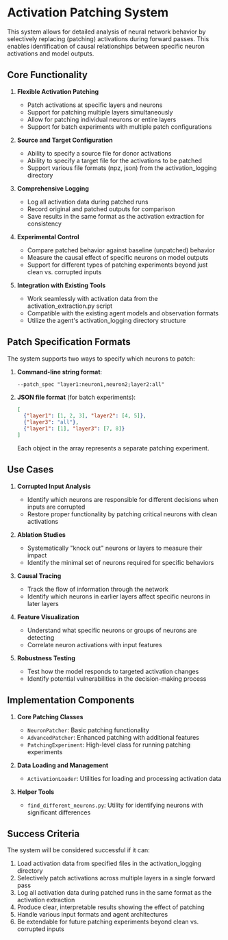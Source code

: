 # Activation Patching System

This system allows for detailed analysis of neural network behavior by selectively replacing (patching) activations during forward passes. This enables identification of causal relationships between specific neuron activations and model outputs.

## Core Functionality

1. **Flexible Activation Patching**
   - Patch activations at specific layers and neurons
   - Support for patching multiple layers simultaneously
   - Allow for patching individual neurons or entire layers
   - Support for batch experiments with multiple patch configurations

2. **Source and Target Configuration**
   - Ability to specify a source file for donor activations
   - Ability to specify a target file for the activations to be patched
   - Support various file formats (npz, json) from the activation_logging directory

3. **Comprehensive Logging**
   - Log all activation data during patched runs
   - Record original and patched outputs for comparison
   - Save results in the same format as the activation extraction for consistency

4. **Experimental Control**
   - Compare patched behavior against baseline (unpatched) behavior
   - Measure the causal effect of specific neurons on model outputs
   - Support for different types of patching experiments beyond just clean vs. corrupted inputs

5. **Integration with Existing Tools**
   - Work seamlessly with activation data from the activation_extraction.py script
   - Compatible with the existing agent models and observation formats
   - Utilize the agent's activation_logging directory structure

## Patch Specification Formats

The system supports two ways to specify which neurons to patch:

1. **Command-line string format**:
   ```
   --patch_spec "layer1:neuron1,neuron2;layer2:all"
   ```

2. **JSON file format** (for batch experiments):
   ```json
   [
     {"layer1": [1, 2, 3], "layer2": [4, 5]},
     {"layer3": "all"},
     {"layer1": [1], "layer3": [7, 8]}
   ]
   ```
   Each object in the array represents a separate patching experiment.

## Use Cases

1. **Corrupted Input Analysis**
   - Identify which neurons are responsible for different decisions when inputs are corrupted
   - Restore proper functionality by patching critical neurons with clean activations

2. **Ablation Studies**
   - Systematically "knock out" neurons or layers to measure their impact
   - Identify the minimal set of neurons required for specific behaviors

3. **Causal Tracing**
   - Track the flow of information through the network
   - Identify which neurons in earlier layers affect specific neurons in later layers

4. **Feature Visualization**
   - Understand what specific neurons or groups of neurons are detecting
   - Correlate neuron activations with input features

5. **Robustness Testing**
   - Test how the model responds to targeted activation changes
   - Identify potential vulnerabilities in the decision-making process

## Implementation Components

1. **Core Patching Classes**
   - `NeuronPatcher`: Basic patching functionality
   - `AdvancedPatcher`: Enhanced patching with additional features
   - `PatchingExperiment`: High-level class for running patching experiments

2. **Data Loading and Management**
   - `ActivationLoader`: Utilities for loading and processing activation data

3. **Helper Tools**
   - `find_different_neurons.py`: Utility for identifying neurons with significant differences

## Success Criteria

The system will be considered successful if it can:

1. Load activation data from specified files in the activation_logging directory
2. Selectively patch activations across multiple layers in a single forward pass
3. Log all activation data during patched runs in the same format as the activation extraction
4. Produce clear, interpretable results showing the effect of patching
5. Handle various input formats and agent architectures
6. Be extendable for future patching experiments beyond clean vs. corrupted inputs 